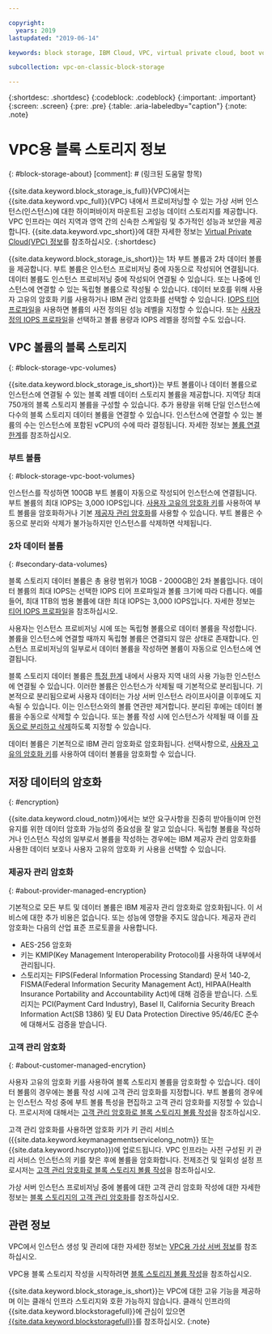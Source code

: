 ```yaml
---

copyright:
  years: 2019
lastupdated: "2019-06-14"

keywords: block storage, IBM Cloud, VPC, virtual private cloud, boot volume, data volume, volume, data storage, virtual server instance, instance, IOPS, HPCS, Key Protect

subcollection: vpc-on-classic-block-storage

---
```

{:shortdesc: .shortdesc}
{:codeblock: .codeblock}
{:important: .important}
{:screen: .screen}
{:pre: .pre}
{:table: .aria-labeledby="caption"}
{:note: .note}

# VPC용 블록 스토리지 정보
{: #block-storage-about}
[comment]: # (링크된 도움말 항목)

{{site.data.keyword.block_storage_is_full}}(VPC)에서는 {{site.data.keyword.vpc_full}}(VPC) 내에서 프로비저닝할 수 있는 가상 서버 인스턴스(인스턴스)에 대한 하이퍼바이저 마운트된 고성능 데이터 스토리지를 제공합니다. VPC 인프라는 여러 지역과 영역 간의 신속한 스케일링 및 추가적인 성능과 보안을 제공합니다. {{site.data.keyword.vpc_short}}에 대한 자세한 정보는 [Virtual Private Cloud(VPC) 정보](/docs/vpc-on-classic?topic=vpc-on-classic-about)를 참조하십시오.
{:shortdesc}

{{site.data.keyword.block_storage_is_short}}는 1차  부트 볼륨과 2차 데이터 볼륨을 제공합니다. 부트 볼륨은 인스턴스 프로비저닝 중에 자동으로 작성되어 연결됩니다. 데이터 볼륨도 인스턴스 프로비저닝 중에 작성되어 연결될 수 있습니다. 또는 나중에 인스턴스에 연결할 수 있는 독립형 볼륨으로 작성될 수 있습니다. 데이터 보호를 위해 사용자 고유의 암호화 키를 사용하거나 IBM 관리 암호화를 선택할 수 있습니다. [IOPS 티어 프로파일](/docs/vpc-on-classic-block-storage?topic=vpc-on-classic-block-storage-block-storage-profiles#tiers)을 사용하면 볼륨의 사전 정의된 성능 레벨을 지정할 수 있습니다. 또는 [사용자 정의 IOPS 프로파일](/docs/vpc-on-classic-block-storage?topic=vpc-on-classic-block-storage-block-storage-profiles#custom)을 선택하고 볼륨 용량과 IOPS 레벨을 정의할 수도 있습니다.

## VPC 볼륨의 블록 스토리지
{: #block-storage-vpc-volumes}

{{site.data.keyword.block_storage_is_short}}는 부트 볼륨이나 데이터 볼륨으로 인스턴스에 연결될 수 있는 블록 레벨 데이터 스토리지 볼륨을 제공합니다. 지역당 최대 750개의 블록 스토리지 볼륨을 구성할 수 있습니다. 추가 용량을 위해 단일 인스턴스에 다수의 블록 스토리지 데이터 볼륨을 연결할 수 있습니다. 인스턴스에 연결할 수 있는 볼륨의 수는 인스턴스에 포함된 vCPU의 수에 따라 결정됩니다. 자세한 정보는 [볼륨 연결 한계](/docs/vpc-on-classic-block-storage?topic=vpc-on-classic-block-storage-attaching-block-storage#vol-attach-limits)를 참조하십시오.

### 부트 볼륨
{: #block-storage-vpc-boot-volumes}

인스턴스를 작성하면 100GB 부트 볼륨이 자동으로 작성되어 인스턴스에 연결됩니다. 부트 볼륨의 최대 IOPS는 3,000 IOPS입니다. [사용자 고유의 암호화 키](#about-customer-managed-encrytion)를 사용하여 부트 볼륨을 암호화하거나 기본 [제공자 관리 암호화](#about-provider-managed-encryption)를 사용할 수 있습니다. 부트 볼륨은 수동으로 분리와 삭제가 불가능하지만 인스턴스를 삭제하면 삭제됩니다.

### 2차 데이터 볼륨
{: #secondary-data-volumes}

블록 스토리지 데이터 볼륨은 총 용량 범위가 10GB - 2000GB인 2차 볼륨입니다. 데이터 볼륨의 최대 IOPS는 선택한 IOPS 티어 프로파일과 볼륨 크기에 따라 다릅니다. 예를 들어, 최대 1TB의 범용 볼륨에 대한 최대 IOPS는 3,000 IOPS입니다. 자세한 정보는 [티어 IOPS 프로파일](/docs/vpc-on-classic-block-storage?topic=vpc-on-classic-block-storage-block-storage-profiles#tiers)을 참조하십시오. 

사용자는 인스턴스 프로비저닝 시에 또는 독립형 볼륨으로 데이터 볼륨을 작성합니다. 볼륨을 인스턴스에 연결할 때까지 독립형 볼륨은 연결되지 않은 상태로 존재합니다. 인스턴스 프로비저닝의 일부로서 데이터 볼륨을 작성하면 볼륨이 자동으로 인스턴스에 연결됩니다.   

블록 스토리지 데이터 볼륨은 [특정 한계](/docs/vpc-on-classic-block-storage?topic=vpc-on-classic-block-storage-attaching-block-storage#vol-attach-limits) 내에서 사용자 지역 내의 사용 가능한 인스턴스에 연결될 수 있습니다. 이러한 볼륨은 인스턴스가 삭제될 때 기본적으로 분리됩니다. 기본적으로 분리됨으로써 사용자 데이터는 가상 서버 인스턴스 라이프사이클 이후에도 지속될 수 있습니다. 이는 인스턴스와의 볼륨 연관만 제거합니다. 분리된 후에는 데이터 볼륨을 수동으로 삭제할 수 있습니다. 또는 볼륨 작성 시에 인스턴스가 삭제될 때 이를 [자동으로 분리하고 삭제](/docs/vpc-on-classic-block-storage?topic=vpc-on-classic-block-storage-managing-block-storage#auto-delete)하도록 지정할 수 있습니다. 

데이터 볼륨은 기본적으로 IBM 관리 암호화로 암호화됩니다. 선택사항으로, [사용자 고유의 암호화 키](#about-customer-managed-encrytion)를 사용하여 데이터 볼륨을 암호화할 수 있습니다. 

## 저장 데이터의 암호화
{: #encryption}

{{site.data.keyword.cloud_notm}}에서는 보안 요구사항을 진중히 받아들이며 안전 유지를 위한 데이터 암호화 가능성의 중요성을 잘 알고 있습니다. 독립형 볼륨을 작성하거나 인스턴스 작성의 일부로서 볼륨을 작성하는 경우에는 IBM 제공자 관리 암호화를 사용한 데이터 보호나 사용자 고유의 암호화 키 사용을 선택할 수 있습니다.  

### 제공자 관리 암호화
{: #about-provider-managed-encryption}

기본적으로 모든 부트 및 데이터 볼륨은 IBM 제공자 관리 암호화로 암호화됩니다. 이 서비스에 대한 추가 비용은 없습니다. 또는 성능에 영향을 주지도 않습니다. 제공자 관리 암호화는 다음의 산업 표준 프로토콜을 사용합니다.

* AES-256 암호화
* 키는 KMIP(Key Management Interoperability Protocol)를 사용하여 내부에서 관리됩니다.
* 스토리지는 FIPS(Federal Information Processing Standard) 문서 140-2, FISMA(Federal Information Security Management Act), HIPAA(Health Insurance Portability and Accountability Act)에 대해 검증을 받습니다. 스토리지는 PCI(Payment Card Industry), Basel II, California Security Breach Information Act(SB 1386) 및 EU Data Protection Directive 95/46/EC 준수에 대해서도 검증을 받습니다. 

### 고객 관리 암호화
{: #about-customer-managed-encrytion}

사용자 고유의 암호화 키를 사용하여 블록 스토리지 볼륨을 암호화할 수 있습니다. 데이터 볼륨의 경우에는 볼륨 작성 시에 고객 관리 암호화를 지정합니다. 부트 볼륨의 경우에는 인스턴스 작성 중에 부트 볼륨 특성을 편집하고 고객 관리 암호화를 지정할 수 있습니다. 프로시저에 대해서는 [고객 관리 암호화로 블록 스토리지 볼륨 작성](/docs/vpc-on-classic-block-storage?topic=vpc-on-classic-block-storage-block-storage-encryption)을 참조하십시오. 

고객 관리 암호화를 사용하면 암호화 키가 키 관리 서비스({{site.data.keyword.keymanagementservicelong_notm}} 또는 {{site.data.keyword.hscrypto}})에 업로드됩니다. VPC 인프라는 사전 구성된 키 관리 서비스 인스턴스의 키를 찾은 후에 볼륨을 암호화합니다. 전제조건 및 일회성 설정 프로시저는 [고객 관리 암호화로 블록 스토리지 볼륨 작성](/docs/vpc-on-classic-block-storage?topic=vpc-on-classic-block-storage-block-storage-encryption)을 참조하십시오. 

가상 서버 인스턴스 프로비저닝 중에 볼륨에 대한 고객 관리 암호화 작성에 대한 자세한 정보는 [블록 스토리지의 고객 관리 암호화](/docs/vpc-on-classic-vsi?topic=vpc-on-classic-vsi-storage#customer-managed-encryption-keys)를 참조하십시오.

## 관련 정보

VPC에서 인스턴스 생성 및 관리에 대한 자세한 정보는 [VPC용 가상 서버 정보](/docs/vpc-on-classic-vsi?topic=vpc-on-classic-vsi-virtual-private-cloud#virtual-private-cloud)를 참조하십시오.

VPC용 블록 스토리지 작성을 시작하려면 [블록 스토리지 볼륨 작성](/docs/vpc-on-classic-block-storage?topic=vpc-on-classic-block-storage-creating-block-storage#creating-block-storage)을 참조하십시오.

{{site.data.keyword.block_storage_is_short}}는 VPC에 대한 고유 기능을 제공하며 이는 클래식 인프라 스토리지와 호환 가능하지 않습니다. 클래식 인프라의 {{site.data.keyword.blockstoragefull}}에 관심이 있으면 [{{site.data.keyword.blockstoragefull}}](/docs/infrastructure/BlockStorage?topic=BlockStorage-About)를 참조하십시오.
{:note}
